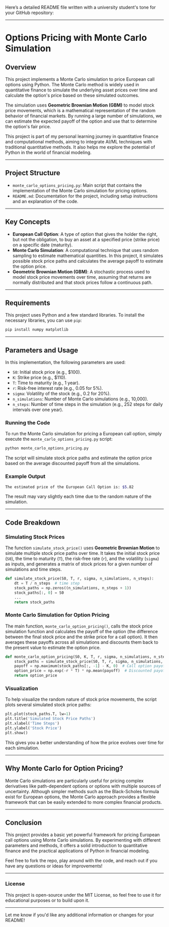 Here’s a detailed README file written with a university student's tone for your GitHub repository:

---

# Options Pricing with Monte Carlo Simulation

## Overview

This project implements a Monte Carlo simulation to price European call options using Python. The Monte Carlo method is widely used in quantitative finance to simulate the underlying asset prices over time and calculate the option's price based on these simulated outcomes.

The simulation uses **Geometric Brownian Motion (GBM)** to model stock price movements, which is a mathematical representation of the random behavior of financial markets. By running a large number of simulations, we can estimate the expected payoff of the option and use that to determine the option's fair price.

This project is part of my personal learning journey in quantitative finance and computational methods, aiming to integrate AI/ML techniques with traditional quantitative methods. It also helps me explore the potential of Python in the world of financial modeling.

---

## Project Structure

- `monte_carlo_options_pricing.py`: Main script that contains the implementation of the Monte Carlo simulation for pricing options.
- `README.md`: Documentation for the project, including setup instructions and an explanation of the code.
  
---

## Key Concepts

- **European Call Option**: A type of option that gives the holder the right, but not the obligation, to buy an asset at a specified price (strike price) on a specific date (maturity).
- **Monte Carlo Simulation**: A computational technique that uses random sampling to estimate mathematical quantities. In this project, it simulates possible stock price paths and calculates the average payoff to estimate the option price.
- **Geometric Brownian Motion (GBM)**: A stochastic process used to model stock price movements over time, assuming that returns are normally distributed and that stock prices follow a continuous path.
  
---

## Requirements

This project uses Python and a few standard libraries. To install the necessary libraries, you can use `pip`:

```bash
pip install numpy matplotlib
```

---

## Parameters and Usage

In this implementation, the following parameters are used:

- `S0`: Initial stock price (e.g., $100).
- `K`: Strike price (e.g., $110).
- `T`: Time to maturity (e.g., 1 year).
- `r`: Risk-free interest rate (e.g., 0.05 for 5%).
- `sigma`: Volatility of the stock (e.g., 0.2 for 20%).
- `n_simulations`: Number of Monte Carlo simulations (e.g., 10,000).
- `n_steps`: Number of time steps in the simulation (e.g., 252 steps for daily intervals over one year).

### Running the Code

To run the Monte Carlo simulation for pricing a European call option, simply execute the `monte_carlo_options_pricing.py` script:

```bash
python monte_carlo_options_pricing.py
```

The script will simulate stock price paths and estimate the option price based on the average discounted payoff from all the simulations.

### Example Output

```bash
The estimated price of the European Call Option is: $5.82
```

The result may vary slightly each time due to the random nature of the simulation.

---

## Code Breakdown

### Simulating Stock Prices

The function `simulate_stock_price()` uses **Geometric Brownian Motion** to simulate multiple stock price paths over time. It takes the initial stock price (`S0`), the time to maturity (`T`), the risk-free rate (`r`), and the volatility (`sigma`) as inputs, and generates a matrix of stock prices for a given number of simulations and time steps.

```python
def simulate_stock_price(S0, T, r, sigma, n_simulations, n_steps):
    dt = T / n_steps  # time step
    stock_paths = np.zeros((n_simulations, n_steps + 1))
    stock_paths[:, 0] = S0
    ...
    return stock_paths
```

### Monte Carlo Simulation for Option Pricing

The main function, `monte_carlo_option_pricing()`, calls the stock price simulation function and calculates the payoff of the option (the difference between the final stock price and the strike price for a call option). It then averages these payoffs across all simulations and discounts them back to the present value to estimate the option price.

```python
def monte_carlo_option_pricing(S0, K, T, r, sigma, n_simulations, n_steps):
    stock_paths = simulate_stock_price(S0, T, r, sigma, n_simulations, n_steps)
    payoff = np.maximum(stock_paths[:, -1] - K, 0)  # Call option payoff
    option_price = np.exp(-r * T) * np.mean(payoff)  # Discounted payoff
    return option_price
```

### Visualization

To help visualize the random nature of stock price movements, the script plots several simulated stock price paths:

```python
plt.plot(stock_paths.T, lw=1)
plt.title('Simulated Stock Price Paths')
plt.xlabel('Time Steps')
plt.ylabel('Stock Price')
plt.show()
```

This gives you a better understanding of how the price evolves over time for each simulation.

---

## Why Monte Carlo for Option Pricing?

Monte Carlo simulations are particularly useful for pricing complex derivatives like path-dependent options or options with multiple sources of uncertainty. Although simpler methods such as the Black-Scholes formula exist for European options, the Monte Carlo approach provides a flexible framework that can be easily extended to more complex financial products.

---

## Conclusion

This project provides a basic yet powerful framework for pricing European call options using Monte Carlo simulations. By experimenting with different parameters and methods, it offers a solid introduction to quantitative finance and the practical applications of Python in financial modeling.

Feel free to fork the repo, play around with the code, and reach out if you have any questions or ideas for improvements!

---

### License

This project is open-source under the MIT License, so feel free to use it for educational purposes or to build upon it.

---

Let me know if you'd like any additional information or changes for your README!

